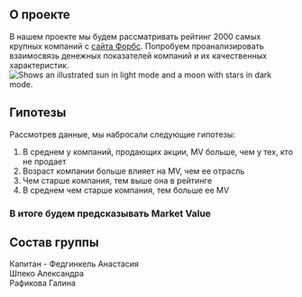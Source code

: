## О проекте
В нашем проекте мы будем рассматривать рейтинг 2000 самых крупных компаний с [сайта Форбс](https://www.forbes.com/consent/ketch/?toURL=https://www.forbes.com/lists/global2000/). 
Попробуем проанализировать взаимосвязь денежных показателей компаний и их качественных характеристик.
<picture>
  <source media="(prefers-color-scheme: dark)" srcset="https://user-images.githubusercontent.com/25423296/163456776-7f95b81a-f1ed-45f7-b7ab-8fa810d529fa.png">
  <source media="(prefers-color-scheme: light)" srcset="https://user-images.githubusercontent.com/25423296/163456779-a8556205-d0a5-45e2-ac17-42d089e3c3f8.png">
  <img alt="Shows an illustrated sun in light mode and a moon with stars in dark mode." src="https://user-images.githubusercontent.com/25423296/163456779-a8556205-d0a5-45e2-ac17-42d089e3c3f8.png">
</picture>

## Гипотезы
Рассмотрев данные, мы набросали следующие гипотезы:
1. В среднем у компаний, продающих акции, MV больше, чем у тех, кто не продает
2. Возраст компании больше влияет на MV, чем ее отрасль
3. Чем старше компания, тем выше она в рейтинге
4. В среднем чем старше компания, тем больше ее MV

### В итоге будем предсказывать Market Value

## Состав группы
Капитан - Федгинкель Анастасия\
Шпеко Александра\
Рафикова Галина
